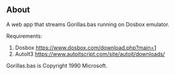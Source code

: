 ## About
A web app that streams Gorillas.bas running on Dosbox emulator.

Requirements:
1) Dosbox https://www.dosbox.com/download.php?main=1
2) AutoIt3 https://www.autoitscript.com/site/autoit/downloads/

Gorillas.bas is Copyright 1990 Microsoft.
